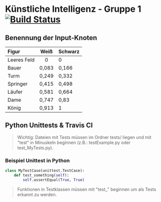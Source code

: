 # Künstliche Intelligenz - Gruppe 1 [![Build Status](https://travis-ci.com/deep-green/ki1.svg?branch=master)](https://travis-ci.com/deep-green/ki1)

## Benennung der Input-Knoten

| **Figur**| **Weiß**|   **Schwarz**   |
|:-----|:----------:|:-------------------
| Leeres Feld  | 0 | 0 |
| Bauer  | 0,083 | 0,166 |
| Turm | 0,249 | 0,332 |
| Springer | 0,415 | 0,498 |
| Läufer | 0,581 | 0,664 |
| Dame | 0,747 | 0,83 |
| König | 0,913 | 1 |

## Python Unittests & Travis CI
> Wichtig: Dateien mit Tests müssen im Ordner tests/ liegen und mit "test" in Minuskeln beginnen (z.B.: testExample.py oder test_MyTests.py).

### Beispiel Unittest in Python
```python
class MyTestCase(unittest.TestCase):
    def test_something(self):
        self.assertEqual(True, True)
```
> Funktionen in Testklassen müssen mit "test_" beginnen um als Tests erkannt zu werden.
